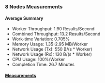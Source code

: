### 8 Nodes Measurements

#### Average Summary

- Worker Throughput: 1.90 Results/Second
- Combined Throughput: 13.2 Results/Second
- Work-time Variation: 0.705%
- Memory Usage: 1.35-2.95 MB/Worker
- Network Usage (Tx): 550 B/(s * Worker)
- Network Usage (Rx): 130 B/(s * Worker)
- CPU Usage: 100%/Worker
- Completion Time: 26.7 Minutes

#### [Measurements](https://snapshots.raintank.io/dashboard/snapshot/i6XYwYPsB4kGpC5SCYczBUzjRqKKjUV7)